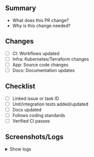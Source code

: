 ## Summary
- What does this PR change?
- Why is this change needed?

## Changes
- [ ] CI: Workflows updated
- [ ] Infra: Kubernetes/Terraform changes
- [ ] App: Source code changes
- [ ] Docs: Documentation updates

## Checklist
- [ ] Linked issue or task ID
- [ ] Unit/integration tests added/updated
- [ ] Docs updated
- [ ] Follows coding standards
- [ ] Verified CI passes

## Screenshots/Logs
<details>
<summary>Show logs</summary>

```
Paste relevant logs here
```
</details>
